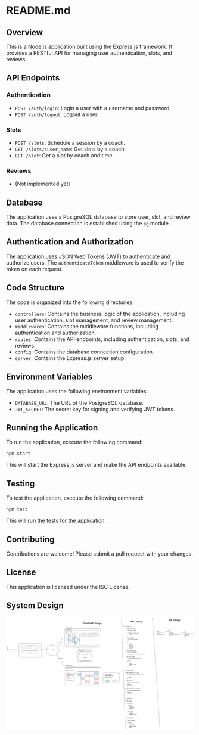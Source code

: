 # README.md

## Overview

This is a Node.js application built using the Express.js framework. It provides a RESTful API for managing user authentication, slots, and reviews.

## API Endpoints

### Authentication

- `POST /auth/login`: Login a user with a username and password.
- `POST /auth/logout`: Logout a user.

### Slots

- `POST /slots`: Schedule a session by a coach.
- `GET /slots/:user_name`: Get slots by a coach.
- `GET /slot`: Get a slot by coach and time.

### Reviews

- (Not implemented yet)

## Database

The application uses a PostgreSQL database to store user, slot, and review data. The database connection is established using the `pg` module.

## Authentication and Authorization

The application uses JSON Web Tokens (JWT) to authenticate and authorize users. The `authenticateToken` middleware is used to verify the token on each request.

## Code Structure

The code is organized into the following directories:

- `controllers`: Contains the business logic of the application, including user authentication, slot management, and review management.
- `middlewares`: Contains the middleware functions, including authentication and authorization.
- `routes`: Contains the API endpoints, including authentication, slots, and reviews.
- `config`: Contains the database connection configuration.
- `server`: Contains the Express.js server setup.

## Environment Variables

The application uses the following environment variables:

- `DATABASE_URL`: The URL of the PostgreSQL database.
- `JWT_SECRET`: The secret key for signing and verifying JWT tokens.

## Running the Application

To run the application, execute the following command:

```
npm start
```

This will start the Express.js server and make the API endpoints available.

## Testing

To test the application, execute the following command:

```
npm test
```

This will run the tests for the application.

## Contributing

Contributions are welcome! Please submit a pull request with your changes.

## License

This application is licensed under the ISC License.

## System Design

![Design](./stepful-system-design.png)